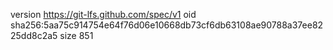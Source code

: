 version https://git-lfs.github.com/spec/v1
oid sha256:5aa75c914754e64f76d06e10668db73cf6db63108ae90788a37ee8225dd8c2a5
size 851
